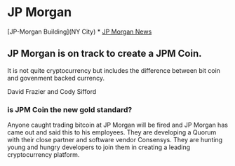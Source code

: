 # JP Morgan
[JP-Morgan Building](NY City)
    * [JP Morgan News](Fintech-Proj/file:///D:/Fintech%20Proj/case-study1/jpmorgan-chase-to-pay-5-million-in-parental-leave-discrimination-settlement-2019-05-31.html)


## JP Morgan is on track to create a JPM Coin.
 It is not quite cryptocurrency but includes the difference between bit coin and govenment backed currency.

David Frazier and Cody Sifford

### is JPM Coin the new gold standard?
Anyone caught trading bitcoin at JP Morgan will be fired and JP Morgan has came out and said this to his employees. They are developing a Quorum with their close partner and software vendor Consensys. They are hunting young and hungry developers to join them in creating a leading cryptocurrency platform.
